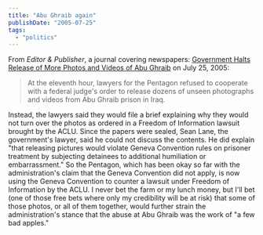 ```yaml
---
title: "Abu Ghraib again"
publishDate: "2005-07-25"
tags: 
  - "politics"
---
```


From _Editor & Publisher_, a journal covering newspapers: [Government Halts Release of More Photos and Videos of Abu Ghraib](http://mediachannel.org/blog/node/301) on July 25, 2005:

> At the eleventh hour, lawyers for the Pentagon refused to cooperate with a federal judge's order to release dozens of unseen photographs and videos from Abu Ghraib prison in Iraq.

Instead, the lawyers said they would file a brief explaining why they would not turn over the photos as ordered in a Freedom of Information lawsuit brought by the ACLU. Since the papers were sealed, Sean Lane, the government's lawyer, said he could not discuss the contents. He did explain "that releasing pictures would violate Geneva Convention rules on prisoner treatment by subjecting detainees to additional humiliation or embarrassment." So the Pentagon, which has been okay so far with the administration's claim that the Geneva Convention did not apply, is now using the Geneva Convention to counter a lawsuit under Freedom of Information by the ACLU. I never bet the farm or my lunch money, but I'll bet (one of those free bets where only my credibility will be at risk) that some of those photos, or all of them together, would further strain the administration's stance that the abuse at Abu Ghraib was the work of "a few bad apples."
